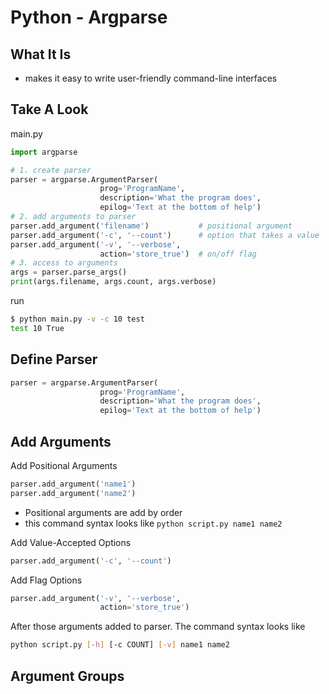 # Python - Argparse

## What It Is

- makes it easy to write user-friendly command-line interfaces

## Take A Look

main.py

```py
import argparse

# 1. create parser
parser = argparse.ArgumentParser(
                    prog='ProgramName',
                    description='What the program does',
                    epilog='Text at the bottom of help')
# 2. add arguments to parser
parser.add_argument('filename')           # positional argument
parser.add_argument('-c', '--count')      # option that takes a value
parser.add_argument('-v', '--verbose',
                    action='store_true')  # on/off flag
# 3. access to arguments
args = parser.parse_args()
print(args.filename, args.count, args.verbose)
```

run

```sh
$ python main.py -v -c 10 test
test 10 True
```

## Define Parser

```py
parser = argparse.ArgumentParser(
                    prog='ProgramName',
                    description='What the program does',
                    epilog='Text at the bottom of help')
```

## Add Arguments

Add Positional Arguments

```py
parser.add_argument('name1')
parser.add_argument('name2')
```

- Positional arguments are add by order
- this command syntax looks like `python script.py name1 name2`

Add Value-Accepted Options

```py
parser.add_argument('-c', '--count')
```

Add Flag Options

```py
parser.add_argument('-v', '--verbose',
                    action='store_true')
```

After those arguments added to parser. The command syntax looks like

```sh
python script.py [-h] [-c COUNT] [-v] name1 name2
```

## Argument Groups


